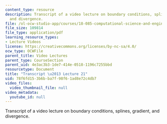 ```yaml
---
content_type: resource
description: Transcript of a video lecture on boundary conditions, splines, gradient,
  and divergence.
file: /ol-ocw-studio-app/courses/18-085-computational-science-and-engineering-i-fall-2008/78f6fd153b6bba7f98f61ad8e72c4db7_18-085F08-L21.pdf
file_size: 109814
file_type: application/pdf
learning_resource_types:
- Lecture Videos
license: https://creativecommons.org/licenses/by-nc-sa/4.0/
ocw_type: OCWFile
parent_title: Video Lectures
parent_type: CourseSection
parent_uid: 4e3ac3b3-1de7-414e-0518-1196c7255bbd
resourcetype: Document
title: "Transcript \u2013 Lecture 21"
uid: 78f6fd15-3b6b-ba7f-98f6-1ad8e72c4db7
video_files:
  video_thumbnail_file: null
video_metadata:
  youtube_id: null
---
```

Transcript of a video lecture on boundary conditions, splines, gradient, and divergence.